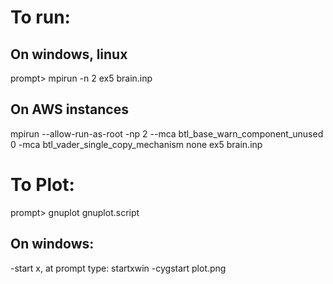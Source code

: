 # To run:
## On windows, linux
prompt> mpirun -n 2 ex5 brain.inp

## On AWS instances
 mpirun --allow-run-as-root -np 2  --mca btl_base_warn_component_unused 0  -mca btl_vader_single_copy_mechanism none ex5 brain.inp

# To Plot:
prompt> gnuplot gnuplot.script

## On windows:
-start x, at prompt type: startxwin
-cygstart plot.png
